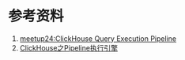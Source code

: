 

# 参考资料
1. [meetup24:ClickHouse Query Execution Pipeline](https://presentations.clickhouse.com/meetup24/5.%20Clickhouse%20query%20execution%20pipeline%20changes/#1)
1. [ClickHouse之Pipeline执行引擎](https://aaaaaaron.github.io/2023/02/19/ClickHouse%E4%B9%8BPipeline%E6%89%A7%E8%A1%8C%E5%BC%95%E6%93%8E/)
